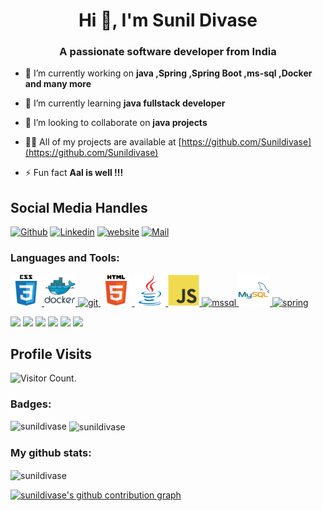 <h1 align="center">Hi 👋, I'm Sunil Divase</h1>
<h3 align="center">A passionate software developer from India</h3>


- 🔭 I’m currently working on **java ,Spring ,Spring Boot ,ms-sql ,Docker and many more**

- 🌱 I’m currently learning **java fullstack developer**

- 👯 I’m looking to collaborate on **java projects**

- 👨‍💻 All of my projects are available at [https://github.com/Sunildivase](https://github.com/Sunildivase)

- ⚡ Fun fact **Aal is well !!!**


## Social Media Handles
[![Github](https://img.shields.io/github/followers/sunildivase?label=Follow&style=social)](https://github.com/sunildivase)
[![Linkedin](https://img.shields.io/badge/-sunildivase-blue?style=flat-square&logo=linkedin&logoColor=white&link=)](https://www.linkedin.com/in/sunildivase/)
[![website](https://img.shields.io/badge/sunildivase-website-orange)](https://sunildivase.github.io/)
[![Mail](https://img.shields.io/badge/-sunildivase07@gmail.com-gray?style=flat-square&logo=gmail&logoColor=red&link=)](mailto:sunildivase07@gmail.com)

<h3 align="left">Languages and Tools:</h3>
<p align="left"> <a href="https://www.w3schools.com/css/" target="_blank" rel="noreferrer"> <img src="https://raw.githubusercontent.com/devicons/devicon/master/icons/css3/css3-original-wordmark.svg" alt="css3"  height="50"/> </a> <a href="https://www.docker.com/" target="_blank" rel="noreferrer"> <img src="https://raw.githubusercontent.com/devicons/devicon/master/icons/docker/docker-original-wordmark.svg" alt="docker"  height="50"/> </a> <a href="https://git-scm.com/" target="_blank" rel="noreferrer"> <img src="https://www.vectorlogo.zone/logos/git-scm/git-scm-icon.svg" alt="git"  height="50"/> </a> <a href="https://www.w3.org/html/" target="_blank" rel="noreferrer"> <img src="https://raw.githubusercontent.com/devicons/devicon/master/icons/html5/html5-original-wordmark.svg" alt="html5" height="50"/> </a> <a href="https://www.java.com" target="_blank" rel="noreferrer"> <img src="https://raw.githubusercontent.com/devicons/devicon/master/icons/java/java-original.svg" alt="java"  height="50"/> </a> <a href="https://developer.mozilla.org/en-US/docs/Web/JavaScript" target="_blank" rel="noreferrer"> <img src="https://raw.githubusercontent.com/devicons/devicon/master/icons/javascript/javascript-original.svg" alt="javascript"  height="50"/> </a> <a href="https://www.microsoft.com/en-us/sql-server" target="_blank" rel="noreferrer"> <img src="https://www.svgrepo.com/show/303229/microsoft-sql-server-logo.svg" alt="mssql"  height="50"/> </a> <a href="https://www.mysql.com/" target="_blank" rel="noreferrer"> <img src="https://raw.githubusercontent.com/devicons/devicon/master/icons/mysql/mysql-original-wordmark.svg" alt="mysql"  height="50"/> </a> <a href="https://spring.io/" target="_blank" rel="noreferrer"> <img src="https://www.vectorlogo.zone/logos/springio/springio-icon.svg" alt="spring" height="50"/> </a> </p>
<code><img height="50" src="https://img.icons8.com/color/344/intellij-idea.png"></code>
<code><img height="50" src="https://github.com/get-icon/geticon/blob/master/icons/microsoft-windows.svg"></code>
<code><img height="50" src="https://github.com/get-icon/geticon/blob/master/icons/microsoft-office.svg"></code>
<code><img height="30" src="https://github.com/get-icon/geticon/blob/master/icons/maven.svg"></code>
<code><img height="50" src="https://img.icons8.com/color/344/notepad-plus-plus.png"></code>
<code><img height="50" src="https://www.vectorlogo.zone/logos/github/github-ar21.svg"></code>

## Profile Visits
![Visitor Count](https://profile-counter.glitch.me/{sunildivase}/count.svg).

### Badges:
<p><img align="left" src="https://github-readme-stats.vercel.app/api/top-langs?username=sunildivase&show_icons=true&locale=en&layout=compact" alt="sunildivase" /></p>

<p>&nbsp;<img align="center" src="https://github-readme-stats.vercel.app/api?username=sunildivase&show_icons=true&locale=en" alt="sunildivase" /></p>

### My github stats:
<p><img align="center" src="https://github-readme-streak-stats.herokuapp.com/?user=sunildivase&" alt="sunildivase" /></p>

[![sunildivase's github contribution graph](https://github-readme-activity-graph.vercel.app/graph?username=sunildivase&custom_title=sunildivase%27s%20activity%20graph&bg_color=fffff0&line=0891b2&point=ffffff&area_color=1c1917&area=true&hide_border=true&color=708090&days=60)](https://github.com/sunildivase)
